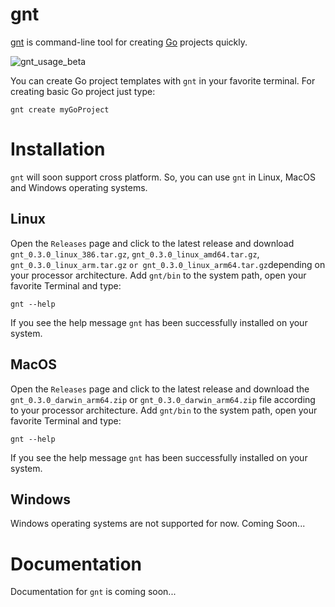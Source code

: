 # gnt
[gnt](https://github.com/lnxwizard/gnt) is command-line tool for creating [Go](https://github.com/golang/go) projects quickly.

![gnt_usage_beta](https://github.com/lnxwizard/gnt/assets/91411319/f163c971-a517-4dc5-93e3-7b659bf736b1)

You can create Go project templates with `gnt` in your favorite terminal. For creating basic Go project just type:
```shell
gnt create myGoProject
```

# Installation
`gnt` will soon support cross platform. So, you can use `gnt` in Linux, MacOS and Windows operating systems.

## Linux
Open the `Releases` page and click to the latest release and download `gnt_0.3.0_linux_386.tar.gz`, `gnt_0.3.0_linux_amd64.tar.gz`, `gnt_0.3.0_linux_arm.tar.gz` `or gnt_0.3.0_linux_arm64.tar.gz`depending on your processor architecture. Add `gnt/bin` to the system path, open your favorite Terminal and type:
```shell
gnt --help
```
If you see the help message `gnt` has been successfully installed on your system.

## MacOS
Open the `Releases` page and click to the latest release and download the `gnt_0.3.0_darwin_arm64.zip` or `gnt_0.3.0_darwin_arm64.zip` file according to your processor architecture. Add `gnt/bin` to the system path, open your favorite Terminal and type:
```shell
gnt --help
```
If you see the help message `gnt` has been successfully installed on your system.

## Windows
Windows operating systems are not supported for now. Coming Soon...

# Documentation
Documentation for `gnt` is coming soon...
